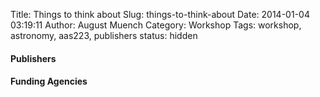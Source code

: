 Title: Things to think about
Slug: things-to-think-about
Date: 2014-01-04 03:19:11
Author: August Muench
Category: Workshop
Tags: workshop, astronomy, aas223, publishers
status: hidden

#### Publishers

#### Funding Agencies





